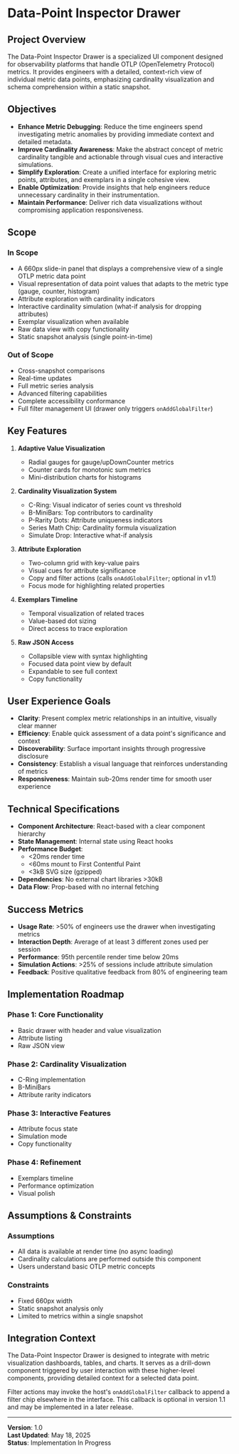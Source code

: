 # Data-Point Inspector Drawer

## Project Overview

The Data-Point Inspector Drawer is a specialized UI component designed for observability platforms that handle OTLP (OpenTelemetry Protocol) metrics. It provides engineers with a detailed, context-rich view of individual metric data points, emphasizing cardinality visualization and schema comprehension within a static snapshot.

## Objectives

- **Enhance Metric Debugging**: Reduce the time engineers spend investigating metric anomalies by providing immediate context and detailed metadata.
- **Improve Cardinality Awareness**: Make the abstract concept of metric cardinality tangible and actionable through visual cues and interactive simulations.
- **Simplify Exploration**: Create a unified interface for exploring metric points, attributes, and exemplars in a single cohesive view.
- **Enable Optimization**: Provide insights that help engineers reduce unnecessary cardinality in their instrumentation.
- **Maintain Performance**: Deliver rich data visualizations without compromising application responsiveness.

## Scope

### In Scope

- A 660px slide-in panel that displays a comprehensive view of a single OTLP metric data point
- Visual representation of data point values that adapts to the metric type (gauge, counter, histogram)
- Attribute exploration with cardinality indicators
- Interactive cardinality simulation (what-if analysis for dropping attributes)
- Exemplar visualization when available
- Raw data view with copy functionality
- Static snapshot analysis (single point-in-time)

### Out of Scope

- Cross-snapshot comparisons
- Real-time updates
- Full metric series analysis
- Advanced filtering capabilities
- Complete accessibility conformance
 - Full filter management UI (drawer only triggers `onAddGlobalFilter`)

## Key Features

1. **Adaptive Value Visualization**
   - Radial gauges for gauge/upDownCounter metrics
   - Counter cards for monotonic sum metrics
   - Mini-distribution charts for histograms

2. **Cardinality Visualization System**
   - C-Ring: Visual indicator of series count vs threshold
   - B-MiniBars: Top contributors to cardinality
   - P-Rarity Dots: Attribute uniqueness indicators
   - Series Math Chip: Cardinality formula visualization
   - Simulate Drop: Interactive what-if analysis

3. **Attribute Exploration**
   - Two-column grid with key-value pairs
   - Visual cues for attribute significance
    - Copy and filter actions (calls `onAddGlobalFilter`; optional in v1.1)
   - Focus mode for highlighting related properties

4. **Exemplars Timeline**
   - Temporal visualization of related traces
   - Value-based dot sizing
   - Direct access to trace exploration

5. **Raw JSON Access**
   - Collapsible view with syntax highlighting
   - Focused data point view by default
   - Expandable to see full context
   - Copy functionality

## User Experience Goals

- **Clarity**: Present complex metric relationships in an intuitive, visually clear manner
- **Efficiency**: Enable quick assessment of a data point's significance and context
- **Discoverability**: Surface important insights through progressive disclosure
- **Consistency**: Establish a visual language that reinforces understanding of metrics
- **Responsiveness**: Maintain sub-20ms render time for smooth user experience

## Technical Specifications

- **Component Architecture**: React-based with a clear component hierarchy
- **State Management**: Internal state using React hooks
- **Performance Budget**:
  - <20ms render time
  - <60ms mount to First Contentful Paint
  - <3kB SVG size (gzipped)
- **Dependencies**: No external chart libraries >30kB
- **Data Flow**: Prop-based with no internal fetching

## Success Metrics

- **Usage Rate**: >50% of engineers use the drawer when investigating metrics
- **Interaction Depth**: Average of at least 3 different zones used per session
- **Performance**: 95th percentile render time below 20ms
- **Simulation Actions**: >25% of sessions include attribute simulation
- **Feedback**: Positive qualitative feedback from 80% of engineering team

## Implementation Roadmap

### Phase 1: Core Functionality
- Basic drawer with header and value visualization
- Attribute listing
- Raw JSON view

### Phase 2: Cardinality Visualization
- C-Ring implementation
- B-MiniBars
- Attribute rarity indicators

### Phase 3: Interactive Features
- Attribute focus state
- Simulation mode
- Copy functionality

### Phase 4: Refinement
- Exemplars timeline
- Performance optimization
- Visual polish

## Assumptions & Constraints

### Assumptions
- All data is available at render time (no async loading)
- Cardinality calculations are performed outside this component
- Users understand basic OTLP metric concepts

### Constraints
- Fixed 660px width
- Static snapshot analysis only
- Limited to metrics within a single snapshot

## Integration Context

The Data-Point Inspector Drawer is designed to integrate with metric visualization dashboards, tables, and charts. It serves as a drill-down component triggered by user interaction with these higher-level components, providing detailed context for a selected data point.

Filter actions may invoke the host's `onAddGlobalFilter` callback to append a filter chip elsewhere in the interface. This callback is optional in version 1.1 and may be implemented in a later release.

---

**Version**: 1.0  
**Last Updated**: May 18, 2025  
**Status**: Implementation In Progress
